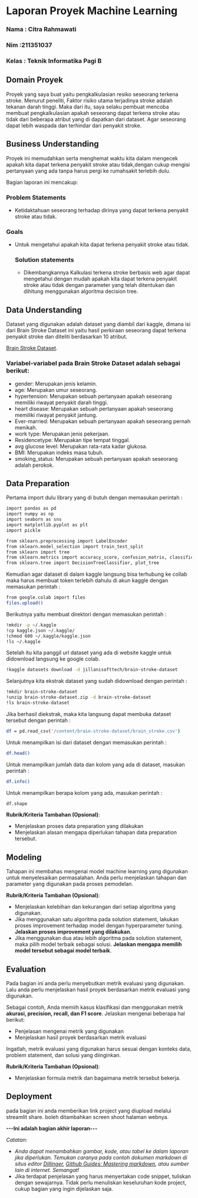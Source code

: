 # Laporan Proyek Machine Learning
### Nama : Citra Rahmawati
### Nim :211351037
### Kelas : Teknik Informatika Pagi B

## Domain Proyek
Proyek yang saya buat yaitu pengkalkulasian resiko seseorang terkena stroke. Menurut peneliti, Faktor risiko utama terjadinya stroke adalah tekanan darah tinggi. Maka dari itu, saya selaku pembuat mencoba membuat pengkalkulasian apakah seseorang dapat terkena stroke atau tidak dari beberapa atribut yang di dapatkan dari dataset. Agar seseorang dapat lebih waspada dan terhindar dari penyakit stroke.

## Business Understanding
Proyek ini memudahkan serta menghemat waktu kita dalam mengecek apakah kita dapat terkena penyakit stroke atau tidak,dengan cukup mengisi pertanyaan yang ada tanpa harus pergi ke rumahsakit terlebih dulu.

Bagian laporan ini mencakup:

### Problem Statements
- Ketidaktahuan seseorang terhadap dirinya yang dapat terkena penyakit stroke atau tidak.

### Goals
- Untuk mengetahui apakah kita dapat terkena penyakit stroke atau tidak.

    ### Solution statements
    - Dikembangkannya Kalkulasi terkena stroke berbasis web agar dapat mengetahui dengan mudah apakah kita dapat terkena penyakit stroke atau tidak dengan parameter yang telah ditentukan dan dihitung menggunakan algoritma decision tree.

## Data Understanding
Dataset yang digunakan adalah dataset yang diambil dari kaggle, dimana isi dari Brain Stroke Dataset ini yaitu hasil perkiraan seseorang dapat terkena penyakit stroke dan diteliti berdasarkan 10 atribut.

[Brain Stroke Dataset](https://www.kaggle.com/datasets/jillanisofttech/brain-stroke-dataset/data).

### Variabel-variabel pada Brain Stroke Dataset adalah sebagai berikut:
- gender: Merupakan jenis kelamin.
- age: Merupakan umur seseorang.
- hypertension: Merupakan sebuah pertanyaan apakah seseorang memiliki riwayat penyakit darah tinggi.
- heart disease: Merupakan sebuah pertanyaan apakah seseorang memiliki riwayat penyakit jantung.
- Ever-married: Merupakan sebuah pertanyaan apakah seseorang pernah menikah.
- work type: Merupakan jenis pekerjaan.
- Residencetype: Merupakan tipe tempat tinggal.
- avg glucose level: Merupakan rata-rata kadar glukosa.
- BMI: Merupakan indeks masa tubuh.
- smoking_status: Merupakan sebuah pertanyaan apakah seseorang adalah perokok.

## Data Preparation
Pertama import dulu library yang di butuh dengan memasukan perintah :
```bash
import pandas as pd
import numpy as np
import seaborn as sns
import matplotlib.pyplot as plt
import pickle
```
```bash
from sklearn.preprocessing import LabelEncoder
from sklearn.model_selection import train_test_split
from sklearn import tree
from sklearn.metrics import accuracy_score, confusion_matrix, classification_report
from sklearn.tree import DecisionTreeClassifier, plot_tree
```

Kemudian agar dataset di dalam kaggle langsung bisa terhubung ke collab maka harus membuat token terlebih dahulu di akun kaggle dengan memasukan perintah :
```bash
from google.colab import files
files.upload()
```

Berikutnya yaitu membuat direktori dengan memasukan perintah :
```bash
!mkdir -p ~/.kaggle
!cp kaggle.json ~/.kaggle/
!chmod 600 ~/.kaggle/kaggle.json
!ls ~/.kaggle
```

Setelah itu kita panggil url dataset yang ada di website kaggle untuk didownload langsung ke google colab.
```bash
!kaggle datasets download -d jillanisofttech/brain-stroke-dataset
```

Selanjutnya kita ekstrak dataset yang sudah didownload dengan perintah :
```bash
!mkdir brain-stroke-dataset
!unzip brain-stroke-dataset.zip -d brain-stroke-dataset
!ls brain-stroke-dataset
```

Jika berhasil diekstrak, maka kita langsung dapat membuka dataset tersebut dengan perintah :
```bash
df = pd.read_csv('/content/brain-stroke-dataset/brain_stroke.csv')
```

Untuk menampilkan isi dari dataset dengan memasukan perintah :
```bash
df.head()
```

Untuk menampilkan jumlah data dan kolom yang ada di dataset, masukan perintah :
```bash
df.info()
```

Untuk menampilkan berapa kolom yang ada, masukan perintah :
```bash
df.shape
```



**Rubrik/Kriteria Tambahan (Opsional)**: 
- Menjelaskan proses data preparation yang dilakukan
- Menjelaskan alasan mengapa diperlukan tahapan data preparation tersebut.

## Modeling
Tahapan ini membahas mengenai model machine learning yang digunakan untuk menyelesaikan permasalahan. Anda perlu menjelaskan tahapan dan parameter yang digunakan pada proses pemodelan.

**Rubrik/Kriteria Tambahan (Opsional)**: 
- Menjelaskan kelebihan dan kekurangan dari setiap algoritma yang digunakan.
- Jika menggunakan satu algoritma pada solution statement, lakukan proses improvement terhadap model dengan hyperparameter tuning. **Jelaskan proses improvement yang dilakukan**.
- Jika menggunakan dua atau lebih algoritma pada solution statement, maka pilih model terbaik sebagai solusi. **Jelaskan mengapa memilih model tersebut sebagai model terbaik**.

## Evaluation
Pada bagian ini anda perlu menyebutkan metrik evaluasi yang digunakan. Lalu anda perlu menjelaskan hasil proyek berdasarkan metrik evaluasi yang digunakan.

Sebagai contoh, Anda memiih kasus klasifikasi dan menggunakan metrik **akurasi, precision, recall, dan F1 score**. Jelaskan mengenai beberapa hal berikut:
- Penjelasan mengenai metrik yang digunakan
- Menjelaskan hasil proyek berdasarkan metrik evaluasi

Ingatlah, metrik evaluasi yang digunakan harus sesuai dengan konteks data, problem statement, dan solusi yang diinginkan.

**Rubrik/Kriteria Tambahan (Opsional)**: 
- Menjelaskan formula metrik dan bagaimana metrik tersebut bekerja.

## Deployment
pada bagian ini anda memberikan link project yang diupload melalui streamlit share. boleh ditambahkan screen shoot halaman webnya.

**---Ini adalah bagian akhir laporan---**

_Catatan:_
- _Anda dapat menambahkan gambar, kode, atau tabel ke dalam laporan jika diperlukan. Temukan caranya pada contoh dokumen markdown di situs editor [Dillinger](https://dillinger.io/), [Github Guides: Mastering markdown](https://guides.github.com/features/mastering-markdown/), atau sumber lain di internet. Semangat!_
- Jika terdapat penjelasan yang harus menyertakan code snippet, tuliskan dengan sewajarnya. Tidak perlu menuliskan keseluruhan kode project, cukup bagian yang ingin dijelaskan saja.


